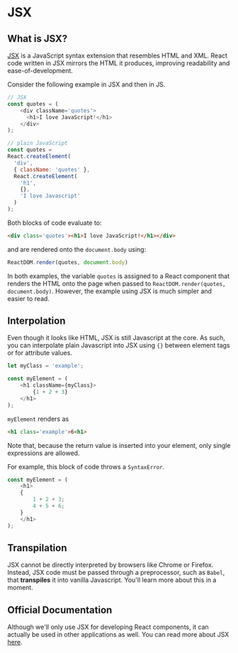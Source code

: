 # JSX

## What is JSX?

[JSX][jsx] is a JavaScript syntax extension that resembles HTML and XML. React
code written in JSX mirrors the HTML it produces, improving readability and
ease-of-development.

Consider the following example in JSX and then in JS.

```js
// JSX
const quotes = (
	<div className='quotes'>
	  <h1>I love JavaScript!</h1>
	</div>
);
```

```js
// plain JavaScript
const quotes =
React.createElement(
  'div',
  { className: 'quotes' },
  React.createElement(
    'h1',
    {},
    'I love Javascript'
  )
);
```

Both blocks of code evaluate to:
```html
<div class='quotes'><h1>I love JavaScript!</h1></div>
```

and are rendered onto the `document.body` using:
```js
ReactDOM.render(quotes, document.body)
```

In both examples, the variable `quotes` is assigned to a React component that
renders the HTML onto the page when passed to `ReactDOM.render(quotes,
document.body)`. However, the example using JSX is much simpler and easier to
read.

## Interpolation

Even though it looks like HTML, JSX is still Javascript at the core. As such,
you can interpolate plain Javascript into JSX using `{}` between element tags or
for attribute values.

```js
let myClass = 'example';

const myElement = (
	<h1 className={myClass}>
		{1 + 2 + 3}
	</h1>
);		
```
`myElement` renders as
```html
<h1 class='example'>6<h1>
```

Note that, because the return value is inserted into your element, only
single expressions are allowed.

For example, this block of code throws a `SyntaxError`.
```js
const myElement = (
	<h1>
	{
		1 + 2 + 3;
		4 + 5 + 6;
	}
	</h1>
);
```

## Transpilation

JSX cannot be directly interpreted by browsers like Chrome or Firefox. Instead,
JSX code must be passed through a preprocessor, such as `Babel`, that
**transpiles** it into vanilla Javascript. You'll learn more about this in a
moment.

## Official Documentation

Although we'll only use JSX for developing React components, it can actually be
used in other applications as well. You can read more about JSX
[here][resources].

[resources]:http://facebook.github.io/jsx/
[jsx]:https://facebook.github.io/react/docs/jsx-in-depth.html
